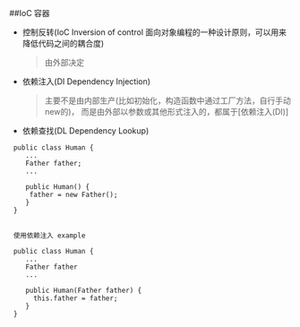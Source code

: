 ##IoC 容器
* 控制反转(IoC Inversion of control 面向对象编程的一种设计原则，可以用来降低代码之间的耦合度)
    > 由外部决定
+ 依赖注入(DI Dependency Injection)
    > 主要不是由内部生产(比如初始化，构造函数中通过工厂方法，自行手动new的)，
    而是由外部以参数或其他形式注入的，都属于[依赖注入(DI)]
 
+ 依赖查找(DL Dependency Lookup)


```
 public class Human {
    ...
    Father father;
    ...
    
    public Human() {
     father = new Father();
    }
 }
 
 
 使用依赖注入 example
 
 public class Human {
    ...
    Father father
    ...
    
    public Human(Father father) {
      this.father = father;
    }
 }
```